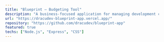 ```yaml
---
title: "Blueprint – Budgeting Tool"
description: "A business-focused application for managing development costs, client data, and billing. Features include project estimation, client & order management, secure authentication with JWT, and a dashboard overview. Built with Node.js, Express, EJS, Prisma, and Supabase."
url: "https://dracudev-blueprint-app.vercel.app/"
repository: "https://github.com/dracudev/blueprint-app"
featured: true
techs: ["Node.js", "Express", "CSS"]
---
```

